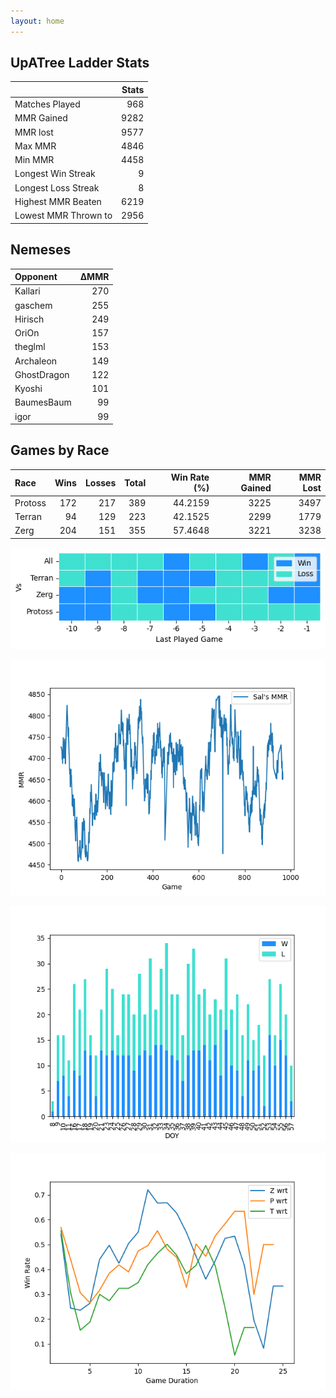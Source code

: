 ```yaml
---
layout: home
---
```


## UpATree Ladder Stats

|                      |   Stats |
|:---------------------|--------:|
| Matches Played       |     968 |
| MMR Gained           |    9282 |
| MMR lost             |    9577 |
| Max MMR              |    4846 |
| Min MMR              |    4458 |
| Longest Win Streak   |       9 |
| Longest Loss Streak  |       8 |
| Highest MMR Beaten   |    6219 |
| Lowest MMR Thrown to |    2956 |

## Nemeses

| Opponent    |   ΔMMR |
|:------------|-------:|
| Kallari     |    270 |
| gaschem     |    255 |
| Hirisch     |    249 |
| OriOn       |    157 |
| theglml     |    153 |
| Archaleon   |    149 |
| GhostDragon |    122 |
| Kyoshi      |    101 |
| BaumesBaum  |     99 |
| igor        |     99 |

## Games by Race

| Race    |   Wins |   Losses |   Total |   Win Rate (%) |   MMR Gained |   MMR Lost |
|:--------|-------:|---------:|--------:|---------------:|-------------:|-----------:|
| Protoss |    172 |      217 |     389 |        44.2159 |         3225 |       3497 |
| Terran  |     94 |      129 |     223 |        42.1525 |         2299 |       1779 |
| Zerg    |    204 |      151 |     355 |        57.4648 |         3221 |       3238 |

![Games by Race](./assets/gm_hist.png)

![Sal's MMR](./assets/MMR.png)

![Daily Stats](./assets/daily.png)

![Win Rate vs Time](./assets/r_wrt.png)

